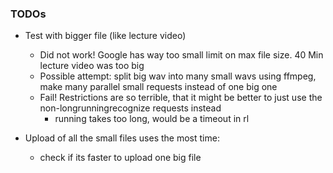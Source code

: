 ### TODOs
- Test with bigger file (like lecture video)
    - Did not work! Google has way too small limit on max file size. 40 Min lecture video was too big
    - Possible attempt: split big wav into many small wavs using ffmpeg, make many parallel small requests instead of one big one
    - Fail! Restrictions are so terrible, that it might be better to just use the non-longrunningrecognize requests instead
        - running takes too long, would be a timeout in rl

- Upload of all the small files uses the most time:
    - check if its faster to upload one big file